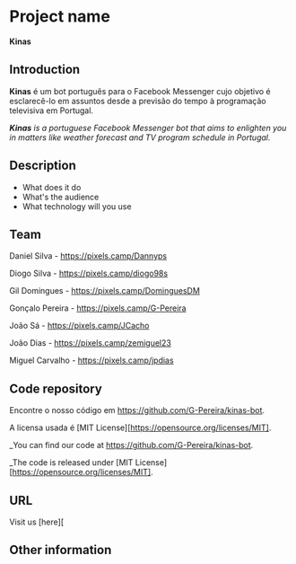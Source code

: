 # Project name
  **Kinas**
## Introduction

**Kinas** é um bot português para o Facebook Messenger cujo objetivo é esclarecê-lo em assuntos desde a previsão do tempo à programação televisiva em Portugal.

_**Kinas** is a portuguese Facebook Messenger bot that aims to enlighten you in matters like weather forecast and TV program schedule in Portugal._

## Description



 * What does it do
 * What's the audience 
 * What technology will you use 

## Team

 Daniel Silva - https://pixels.camp/Dannyps
 
 Diogo Silva - https://pixels.camp/diogo98s
 
 Gil Domingues - https://pixels.camp/DominguesDM
 
 Gonçalo Pereira - https://pixels.camp/G-Pereira
 
 João Sá - https://pixels.camp/JCacho
 
 João Dias - https://pixels.camp/zemiguel23
 
 Miguel Carvalho - https://pixels.camp/jpdias
 

## Code repository

 Encontre o nosso código em https://github.com/G-Pereira/kinas-bot.

 A licensa usada é [MIT License][https://opensource.org/licenses/MIT].

 _You can find our code at https://github.com/G-Pereira/kinas-bot.
 
 _The code is released under [MIT License][https://opensource.org/licenses/MIT].

## URL 

Visit us [here][

## Other information

